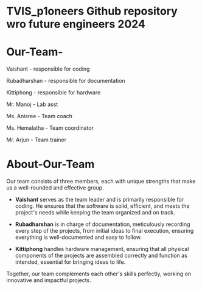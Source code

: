 # TVIS_p1oneers Github repository wro future engineers 2024

# Our-Team-

Vaishant - responsible for coding 

Rubadharshan - responsible for documentation

Kittiphong - responsible for hardware

Mr. Manoj - Lab asst

Ms. Anisree - Team coach

Ms. Hemalatha - Team coordinator

Mr. Arjun - Team trainer

# About-Our-Team

Our team consists of three members, each with unique strengths that make us a well-rounded and effective group.

- **Vaishant** serves as the team leader and is primarily responsible for coding. He ensures that the software is solid, efficient, and meets the project's needs while keeping the team organized and on track.

- **Rubadharshan** is in charge of documentation, meticulously recording every step of the projects, from initial ideas to final execution, ensuring everything is well-documented and easy to follow.

- **Kittiphong** handles hardware management, ensuring that all physical components of the projects are assembled correctly and function as intended, essential for bringing ideas to life.

Together, our team complements each other's skills perfectly, working on innovative and impactful projects.


